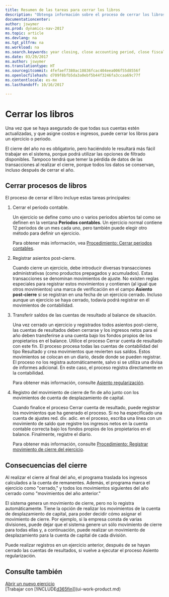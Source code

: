 ```yaml
---
title: Resumen de las tareas para cerrar los libros
description: "Obtenga información sobre el proceso de cerrar los libros de un ejercicio o periodo, y qué sucede después de cerrar al final de un ejercicio."
documentationcenter: 
author: jswymer
ms.prod: dynamics-nav-2017
ms.topic: article
ms.devlang: na
ms.tgt_pltfrm: na
ms.workload: na
ms.search.keywords: year closing, close accounting period, close fiscal year, bank account detailed trial balance
ms.date: 03/29/2017
ms.author: jswymer
ms.translationtype: HT
ms.sourcegitcommit: 4fefaef7380ac10836fcac404eea006f55d8556f
ms.openlocfilehash: d709f8bfb5da3a0ebf5b44f3246fa3ccaa69c77f
ms.contentlocale: es-mx
ms.lasthandoff: 10/16/2017

---
```

# <a name="closing-the-books"></a>Cerrar los libros
Una vez que se haya asegurado de que todas sus cuentas estén actualizadas, y que asigne costos e ingresos, puede cerrar los libros para un ejercicio o periodo.

El cierre del año no es obligatorio, pero haciéndolo le resultará más fácil trabajar en el sistema, porque podrá utilizar las opciones de filtrado disponibles. Tampoco tendrá que temer la pérdida de datos de las transacciones al realizar el cierre, porque todos los datos se conservan, incluso después de cerrar el año.

## <a name="closing-book-process"></a>Cerrar procesos de libros
El proceso de cerrar el libro incluye estas tareas principales:

1. Cerrar el periodo contable.

    Un ejercicio se define como uno o varios periodos abiertos tal como se definen en la ventana **Periodos contables**. Un ejercicio normal contiene 12 periodos de un mes cada uno, pero también puede elegir otro método para definir un ejercicio.

    Para obtener más información, vea [Procedimiento: Cerrar periodos contables](year-close-account-periods.md).
2. Registrar asientos post-cierre.

    Cuando cierre un ejercicio, debe introducir diversas transacciones administrativas (como productos prepagados y acumulados). Estas transacciones se denominan movimientos de ajuste. No existen reglas especiales para registrar estos movimientos y contienen (al igual que otros movimientos) una marca de verificación en el campo **Asiento post-cierre** si se registran en una fecha de un ejercicio cerrado. Incluso aunque un ejercicio se haya cerrado, todavía podrá registrar en él movimientos de contabilidad.
3. Transferir saldos de las cuentas de resultado al balance de situación.

    Una vez cerrado un ejercicio y registrados todos asientos post-cierre, las cuentas de resultados deben cerrarse y los ingresos netos para el año deben transferirse a una cuenta bajo los fondos propios de los propietarios en el balance. Utilice el proceso Cerrar cuenta de resultado con este fin. El proceso procesa todas las cuentas de contabilidad del tipo Resultado y crea movimientos que revierten sus saldos. Estos movimientos se colocan en un diario, desde donde se pueden registrar. El proceso no los registra automáticamente, salvo si se utiliza una divisa de informes adicional. En este caso, el proceso registra directamente en la contabilidad.

    Para obtener más información, consulte [Asiento regularización](year-close-income-statement.md).
4. Registro del movimiento de cierre de fin de año junto con los movimientos de cuenta de desplazamiento de capital.

    Cuando finalice el proceso Cerrar cuenta de resultado, puede registrar los movimientos que ha generado el proceso. Si no ha especificado una cuenta de ajustes red. div. adic. en el proceso, escriba una línea con un movimiento de saldo que registre los ingresos netos en la cuenta contable correcta bajo los fondos propios de los propietarios en el balance. Finalmente, registre el diario.

    Para obtener más información, consulte [Procedimiento: Registrar movimiento de cierre del ejercicio](year-how-post-year-end-close-entry.md).

## <a name="what-happens-when-you-close"></a>Consecuencias del cierre
Al realizar el cierre al final del año, el programa traslada los ingresos calculados a la cuenta de remanentes. Además, el programa marca el ejercicio como "cerrado," y todos los movimientos siguientes del año cerrado como "movimientos del año anterior."

El sistema genera un movimiento de cierre, pero no lo registra automáticamente. Tiene la opción de realizar los movimientos de la cuenta de desplazamiento de capital, para poder decidir cómo asignar el movimiento de cierre. Por ejemplo, si la empresa consta de varias divisiones, puede dejar que el sistema genere un sólo movimiento de cierre para todas ellas y, a continuación, puede realizar un movimiento de desplazamiento para la cuenta de capital de cada división.

Puede realizar registros en un ejercicio anterior, después de se hayan cerrado las cuentas de resultados, si vuelve a ejecutar el proceso Asiento regularización.

## <a name="see-also"></a>Consulte también
[Abrir un nuevo ejercicio](finance-how-open-new-fiscal-year.md)  
[Trabajar con [!INCLUDE[d365fin](includes/d365fin_md.md)]](ui-work-product.md)

